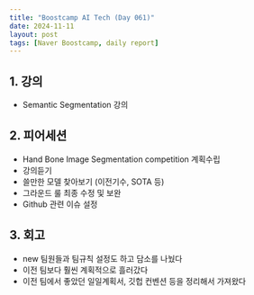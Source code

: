 ```yaml
---
title: "Boostcamp AI Tech (Day 061)"
date: 2024-11-11
layout: post
tags: [Naver Boostcamp, daily report]
---
```

## 1. 강의
- Semantic Segmentation 강의

## 2. 피어세션
- Hand Bone Image Segmentation competition 계획수립
- 강의듣기
- 쓸만한 모델 찾아보기 (이전기수, SOTA 등)
- 그라운드 룰 최종 수정 및 보완
- Github 관련 이슈 설정

## 3. 회고
- new 팀원들과 팀규칙 설정도 하고 담소를 나눴다
- 이전 팀보다 훨씬 계획적으로 흘러갔다 
- 이전 팀에서 좋았던 일일계획서, 깃헙 컨벤션 등을 정리해서 가져왔다